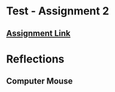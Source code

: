 # Test - Assignment 2
[Assignment Link](https://app.peergrade.io/assignment/caf82028-e3c5-4dc1-b7ba-92e588bc7c51/attachment)  
---
# Reflections  
## Computer Mouse